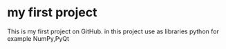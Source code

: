 #  my first project
This is my first project on GitHub.
in this project use as libraries python for example NumPy,PyQt
